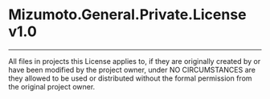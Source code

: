 # Mizumoto.General.Private.License v1.0

---

All files in projects this License applies to, if they are originally created by or have been modified by the project owner, under NO CIRCUMSTANCES are they allowed to be used or distributed without the formal permission from the original project owner.
